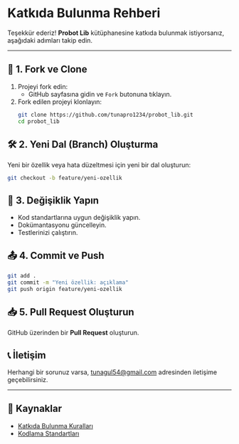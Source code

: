 # Katkıda Bulunma Rehberi

Teşekkür ederiz! **Probot Lib** kütüphanesine katkıda bulunmak istiyorsanız, aşağıdaki adımları takip edin.

---

## 🚀 **1. Fork ve Clone**
1. Projeyi fork edin:
   - GitHub sayfasına gidin ve `Fork` butonuna tıklayın.
2. Fork edilen projeyi klonlayın:
   ```bash
   git clone https://github.com/tunapro1234/probot_lib.git
   cd probot_lib
   ```

## 🛠️ **2. Yeni Dal (Branch) Oluşturma**
Yeni bir özellik veya hata düzeltmesi için yeni bir dal oluşturun:
```bash
git checkout -b feature/yeni-ozellik
```

## 📑 **3. Değişiklik Yapın**
- Kod standartlarına uygun değişiklik yapın.
- Dokümantasyonu güncelleyin.
- Testlerinizi çalıştırın.

## 📤 **4. Commit ve Push**
```bash
git add .
git commit -m "Yeni özellik: açıklama"
git push origin feature/yeni-ozellik
```

## 📥 **5. Pull Request Oluşturun**
GitHub üzerinden bir **Pull Request** oluşturun.

## 📞 **İletişim**
Herhangi bir sorunuz varsa, [tunagul54@gmail.com](mailto:tunagul54@gmail.com) adresinden iletişime geçebilirsiniz.

---

## 🔗 **Kaynaklar**
- [Katkıda Bulunma Kuralları](../CONTRIBUTING.md)
- [Kodlama Standartları](API.md)
